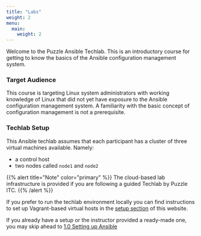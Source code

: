```yaml
---
title: "Labs"
weight: 2
menu:
  main:
    weight: 2
---
```


Welcome to the Puzzle Ansible Techlab. This is an
introductory course for getting to know the
basics of the Ansible configuration management
system.

### Target Audience

This course is targeting Linux system administrators
with working knowledge of Linux that did not yet have
exposure to the Ansible configuration management
system. A familiarity with the basic concept of
configuration management is not a prerequisite.


### Techlab Setup

This Ansible techlab assumes that each participant has a
cluster of three virtual machines available. Namely:

- a control host
- two nodes called `node1` and `node2`

{{% alert title="Note" color="primary" %}}
The cloud-based lab infrastructure is provided if you
are following a guided Techlab by Puzzle ITC.
{{% /alert %}}

If you prefer to run the techlab environment locally
you can find instructions to set up Vagrant-based
virtual hosts in the
<i class="ti-plug" style="color: #003399"></i>
[setup section](/setup)
<i class="ti-plug" style="color: #003399"></i>
of this website.

If you already have a setup or the instructor provided
a ready-made one, you may skip ahead to
[1.0 Setting up Ansible](01.0)

